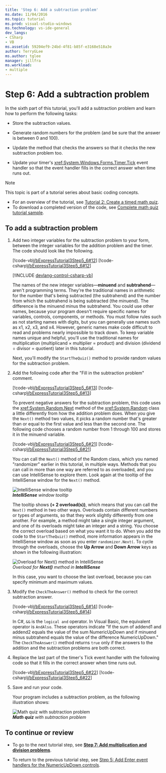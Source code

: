 ```yaml
---
title: 'Step 6: Add a subtraction problem'
ms.date: 11/04/2016
ms.topic: tutorial
ms.prod: visual-studio-windows
ms.technology: vs-ide-general
dev_langs:
- CSharp
- VB
ms.assetid: 59204ef9-24bd-4f81-b85f-e3168e518a3e
author: TerryGLee
ms.author: tglee
manager: jillfra
ms.workload:
- multiple
---
```

# Step 6: Add a subtraction problem
In the sixth part of this tutorial, you'll add a subtraction problem and learn how to perform the following tasks:

- Store the subtraction values.

- Generate random numbers for the problem (and be sure that the answer is between 0 and 100).

- Update the method that checks the answers so that it checks the new subtraction problem too.

- Update your timer's <xref:System.Windows.Forms.Timer.Tick> event handler so that the event handler fills in the correct answer when time runs out.

> [!NOTE]
> This topic is part of a tutorial series about basic coding concepts.
> - For an overview of the tutorial, see [Tutorial 2: Create a timed math quiz](../ide/tutorial-2-create-a-timed-math-quiz.md).
> - To download a completed version of the code, see [Complete math quiz tutorial sample](https://code.msdn.microsoft.com/Complete-Math-Quiz-8581813c).

## To add a subtraction problem

1. Add two integer variables for the subtraction problem to your form, between the integer variables for the addition problem and the timer. The code should look like the following.

     [!code-vb[VbExpressTutorial3Step5_6#12](../ide/codesnippet/VisualBasic/step-6-add-a-subtraction-problem_1.vb)]
     [!code-csharp[VbExpressTutorial3Step5_6#12](../ide/codesnippet/CSharp/step-6-add-a-subtraction-problem_1.cs)]

     [!INCLUDE [devlang-control-csharp-vb](./includes/devlang-control-csharp-vb.md)]

     The names of the new integer variables—**minuend** and **subtrahend**—aren't programming terms. They're the traditional names in arithmetic for the number that's being subtracted (the subtrahend) and the number from which the subtrahend is being subtracted (the minuend). The difference is the minuend minus the subtrahend. You could use other names, because your program doesn't require specific names for variables, controls, components, or methods. You must follow rules such as not starting names with digits, but you can generally use names such as x1, x2, x3, and x4. However, generic names make code difficult to read and problems nearly impossible to track down. To keep variable names unique and helpful, you'll use the traditional names for multiplication (multiplicand × multiplier = product) and division (dividend ÷ divisor = quotient) later in this tutorial.

     Next, you'll modify the `StartTheQuiz()` method to provide random values for the subtraction problem.

2. Add the following code after the "Fill in the subtraction problem" comment.

     [!code-vb[VbExpressTutorial3Step5_6#13](../ide/codesnippet/VisualBasic/step-6-add-a-subtraction-problem_2.vb)]
     [!code-csharp[VbExpressTutorial3Step5_6#13](../ide/codesnippet/CSharp/step-6-add-a-subtraction-problem_2.cs)]

     To prevent negative answers for the subtraction problem, this code uses the <xref:System.Random.Next> method of the <xref:System.Random> class a little differently from how the addition problem does. When you give the `Next()` method two values, it picks a random number that's greater than or equal to the first value and less than the second one. The following code chooses a random number from 1 through 100 and stores it in the minuend variable.

     [!code-vb[VbExpressTutorial3Step5_6#21](../ide/codesnippet/VisualBasic/step-6-add-a-subtraction-problem_3.vb)]
     [!code-csharp[VbExpressTutorial3Step5_6#21](../ide/codesnippet/CSharp/step-6-add-a-subtraction-problem_3.cs)]

     You can call the `Next()` method of the Random class, which you named "randomizer" earlier in this tutorial, in multiple ways. Methods that you can call in more than one way are referred to as overloaded, and you can use IntelliSense to explore them. Look again at the tooltip of the IntelliSense window for the `Next()` method.

     ![IntelliSense window tooltip](../ide/media/express_overloads.png)<br/>
***IntelliSense*** *window tooltip*

     The tooltip shows **(+ 2 overload(s))**, which means that you can call the `Next()` method in two other ways. Overloads contain different numbers or types of arguments, so that they work slightly differently from one another. For example, a method might take a single integer argument, and one of its overloads might take an integer and a string. You choose the correct overload based on what you want it to do. When you add the code to the `StartTheQuiz()` method, more information appears in the IntelliSense window as soon as you enter `randomizer.Next(`. To cycle through the overloads, choose the **Up Arrow** and **Down Arrow** keys as shown in the following illustration:

     ![Overload for Next&#40;&#41; method in IntelliSense](../ide/media/express_nextoverload.png)<br/>
*Overload for* ***Next()*** *method in* ***IntelliSense***

     In this case, you want to choose the last overload, because you can specify minimum and maximum values.

3. Modify the `CheckTheAnswer()` method to check for the correct subtraction answer.

     [!code-vb[VbExpressTutorial3Step5_6#14](../ide/codesnippet/VisualBasic/step-6-add-a-subtraction-problem_4.vb)]
     [!code-csharp[VbExpressTutorial3Step5_6#14](../ide/codesnippet/CSharp/step-6-add-a-subtraction-problem_4.cs)]

     In C#, `&&` is the `logical and` operator. In Visual Basic, the equivalent operator is `AndAlso`. These operators indicate "If the sum of addend1 and addend2 equals the value of the sum NumericUpDown and if minuend minus subtrahend equals the value of the difference NumericUpDown." The `CheckTheAnswer()` method returns `true` only if the answers to the addition and the subtraction problems are both correct.

4. Replace the last part of the timer's Tick event handler with the following code so that it fills in the correct answer when time runs out.

     [!code-vb[VbExpressTutorial3Step5_6#22](../ide/codesnippet/VisualBasic/step-6-add-a-subtraction-problem_5.vb)]
     [!code-csharp[VbExpressTutorial3Step5_6#22](../ide/codesnippet/CSharp/step-6-add-a-subtraction-problem_5.cs)]

5. Save and run your code.

     Your program includes a subtraction problem, as the following illustration shows:

     ![Math quiz with subtraction problem](../ide/media/express_addsubtract.png)<br/>
***Math quiz*** *with subtraction problem*

## To continue or review

- To go to the next tutorial step, see **[Step 7: Add multiplication and division problems](../ide/step-7-add-multiplication-and-division-problems.md)**.

- To return to the previous tutorial step, see [Step 5: Add Enter event handlers for the NumericUpDown controls](../ide/step-5-add-enter-event-handlers-for-the-numericupdown-controls.md).
